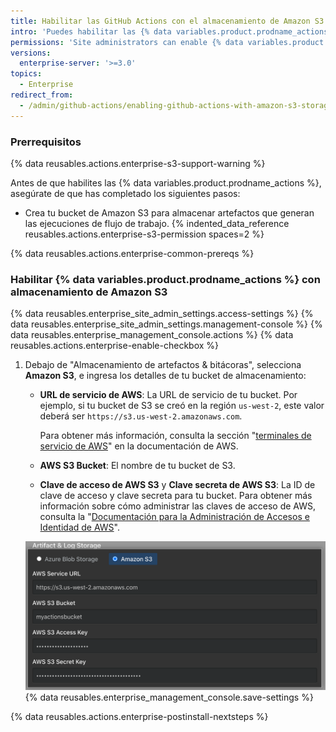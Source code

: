 ```yaml
---
title: Habilitar las GitHub Actions con el almacenamiento de Amazon S3
intro: 'Puedes habilitar las {% data variables.product.prodname_actions %} en {% data variables.product.prodname_ghe_server %} y utilizar el almacenamiento de Amazon S3 para almacenar artefactos qeu generan las ejecuciones de flujos de trabajo.'
permissions: 'Site administrators can enable {% data variables.product.prodname_actions %} and configure enterprise settings.'
versions:
  enterprise-server: '>=3.0'
topics:
  - Enterprise
redirect_from:
  - /admin/github-actions/enabling-github-actions-with-amazon-s3-storage
---
```


### Prerrequisitos

{% data reusables.actions.enterprise-s3-support-warning %}

Antes de que habilites las {% data variables.product.prodname_actions %}, asegúrate de que has completado los siguientes pasos:

* Crea tu bucket de Amazon S3 para almacenar artefactos que generan las ejecuciones de flujo de trabajo. {% indented_data_reference reusables.actions.enterprise-s3-permission spaces=2 %}

{% data reusables.actions.enterprise-common-prereqs %}

### Habilitar {% data variables.product.prodname_actions %} con almacenamiento de Amazon S3

{% data reusables.enterprise_site_admin_settings.access-settings %}
{% data reusables.enterprise_site_admin_settings.management-console %}
{% data reusables.enterprise_management_console.actions %}
{% data reusables.actions.enterprise-enable-checkbox %}
1. Debajo de "Almacenamiento de artefactos & bitácoras", selecciona **Amazon S3**, e ingresa los detalles de tu bucket de almacenamiento:

   * **URL de servicio de AWS**: La URL de servicio de tu bucket. Por ejemplo, si tu bucket de S3 se creó en la región `us-west-2`, este valor deberá ser `https://s3.us-west-2.amazonaws.com`.

     Para obtener más información, consulta la sección "[terminales de servicio de AWS](https://docs.aws.amazon.com/general/latest/gr/rande.html)" en la documentación de AWS.
   * **AWS S3 Bucket**: El nombre de tu bucket de S3.
   * **Clave de acceso de AWS S3** y **Clave secreta de AWS S3**: La ID de clave de acceso y clave secreta para tu bucket. Para obtener más información sobre cómo administrar las claves de acceso de AWS, consulta la "[Documentación para la Administración de Accesos e Identidad de AWS](https://docs.aws.amazon.com/iam/index.html)".

   ![Botón radial para seleccionar el almacenamiento de Amazon S3 y los campos para la configuración de S3](/assets/images/enterprise/management-console/actions-aws-s3-storage.png)
{% data reusables.enterprise_management_console.save-settings %}

{% data reusables.actions.enterprise-postinstall-nextsteps %}
